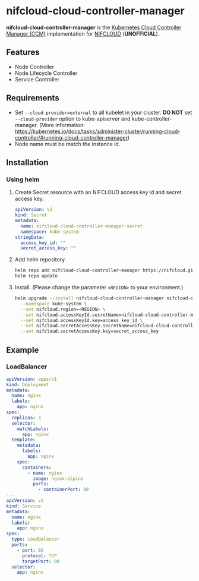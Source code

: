 # nifcloud-cloud-controller-manager

**nifcloud-cloud-controller-manager** is the [Kubernetes Cloud Controller Manager (CCM)](https://kubernetes.io/docs/tasks/administer-cluster/running-cloud-controller/) implementation for [NIFCLOUD](https://pfs.nifcloud.com/) (**UNOFFICIAL**).

## Features

- Node Controller
- Node Lifecycle Controller
- Service Controller

## Requirements

- Set `--cloud-provider=external` to all kubelet in your cluster. **DO NOT** set `--cloud-provider` option to kube-apiserver and kube-controller-manager. (More information: https://kubernetes.io/docs/tasks/administer-cluster/running-cloud-controller/#running-cloud-controller-manager)
- Node name must be match the instance id.

## Installation

### Using helm

1. Create Secret resource with an NIFCLOUD access key id and secret access key.
   ```yaml
   apiVersion: v1
   kind: Secret
   metadata:
     name: nifcloud-cloud-controller-manager-secret
     namespace: kube-system
   stringData:
     access_key_id: ""
     secret_access_key: ""
   ```
2. Add helm repository.
   ```sh
   helm repo add nifcloud-cloud-controller-manager https://nifcloud.github.io/nifcloud-cloud-controller-manager
   helm repo update
   ```
3. Install. (Please change the parameter `<REGION>` to your environment.)
   ```sh
   helm upgrade --install nifcloud-cloud-controller-manager nifcloud-cloud-controller-manager/nifcloud-cloud-controller-manager \
     --namespace kube-system \
     --set nifcloud.region=<REGION> \
     --set nifcloud.accessKeyId.secretName=nifcloud-cloud-controller-manager-secret \
     --set nifcloud.accessKeyId.key=access_key_id \
     --set nifcloud.secretAccessKey.secretName=nifcloud-cloud-controller-manager-secret \
     --set nifcloud.secretAccessKey.key=secret_access_key
   ```

## Example

### LoadBalancer

```yaml
apiVersion: apps/v1
kind: Deployment
metadata:
  name: nginx
  labels:
    app: nginx
spec:
  replicas: 3
  selector:
    matchLabels:
      app: nginx
  template:
    metadata:
      labels:
        app: nginx
    spec:
      containers:
        - name: nginx
          image: nginx:alpine
          ports:
            - containerPort: 80
---
apiVersion: v1
kind: Service
metadata:
  name: nginx
  labels:
    app: nginx
spec:
  type: LoadBalancer
  ports:
    - port: 80
      protocol: TCP
      targetPort: 80
  selector:
    app: nginx
```
